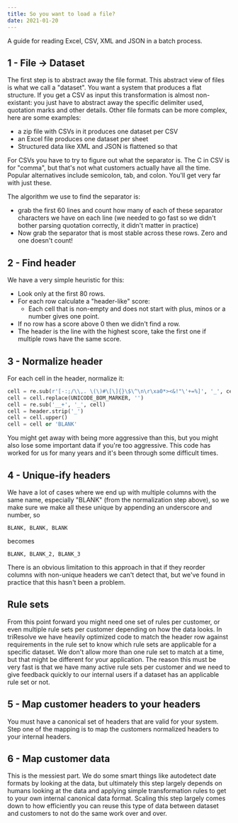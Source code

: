 ```yaml
---
title: So you want to load a file?
date: 2021-01-20 
---
```


A guide for reading Excel, CSV, XML and JSON in a batch process.


## 1 - File -> Dataset

The first step is to abstract away the file format. This abstract view of files is what we call a "dataset". You want a system that produces a flat structure. If you get a CSV as input this transformation is almost non-existant: you just have to abstract away the specific delimiter used, quotation marks and other details. Other file formats can be more complex, here are some examples:

- a zip file with CSVs in it produces one dataset per CSV
- an Excel file produces one dataset per sheet
- Structured data like XML and JSON is flattened so that 

For CSVs you have to try to figure out what the separator is. The C in CSV is for "comma", but that's not what customers actually have all the time. Popular alternatives include semicolon, tab, and colon. You'll get very far with just these.

The algorithm we use to find the separator is:

- grab the first 60 lines and count how many of each of these separator characters we have on each line (we needed to go fast so we didn't bother parsing quotation correctly, it didn't matter in practice)
- Now grab the separator that is most stable across these rows. Zero and one doesn't count!

## 2 - Find header

We have a very simple heuristic for this: 

- Look only at the first 80 rows.
- For each row calculate a "header-like" score:
    - Each cell that is non-empty and does not start with plus, minos or a number gives one point.
- If no row has a score above 0 then we didn't find a row.
- The header is the line with the highest score, take the first one if multiple rows have the same score.

## 3 - Normalize header

For each cell in the header, normalize it:

```python
cell = re.sub(r'[-:;/\\,. \(\)#\[\]{}\$\^\n\r\xa0*><&!"\'+=%]', '_', cell)
cell = cell.replace(UNICODE_BOM_MARKER, '')
cell = re.sub('__+', '_', cell)
cell = header.strip('_')
cell = cell.upper()
cell = cell or 'BLANK'
```

You might get away with being more aggressive than this, but you might also lose some important data if you're too aggressive. This code has worked for us for many years and it's been through some difficult times.

## 4 - Unique-ify headers

We have a lot of cases where we end up with multiple columns with the same name, especially "BLANK" (from the normalization step above), so we make sure we make all these unique by appending an underscore and number, so 

    BLANK, BLANK, BLANK

becomes

    BLANK, BLANK_2, BLANK_3

There is an obvious limitation to this approach in that if they reorder columns with non-unique headers we can't detect that, but we've found in practice that this hasn't been a problem.

## Rule sets

From this point forward you might need one set of rules per customer, or even multiple rule sets per customer depending on how the data looks. In triResolve we have heavily optimized code to match the header row against requirements in the rule set to know which rule sets are applicable for a specific dataset. We don't allow more than one rule set to match at a time, but that might be different for your application. The reason this must be very fast is that we have many active rule sets per customer and we need to give feedback quickly to our internal users if a dataset has an applicable rule set or not.

## 5 - Map customer headers to your headers

You must have a canonical set of headers that are valid for your system. Step one of the mapping is to map the customers normalized headers to your internal headers.

## 6 - Map customer data

This is the messiest part. We do some smart things like autodetect date formats by looking at the data, but ultimately this step largely depends on humans looking at the data and applying simple transformation rules to get to your own internal canonical data format. Scaling this step largely comes down to how efficiently you can reuse this type of data between dataset and customers to not do the same work over and over.

